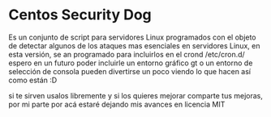 # Centos Security Dog

Es un conjunto de script para servidores Linux programados con el objeto de detectar algunos de los ataques mas esenciales en servidores Linux, en esta versión, se an programado para incluirlos en el crond /etc/cron.d/ espero en un futuro poder incluirle un entorno gráfico gt o un entorno de selección de consola
pueden divertirse un poco viendo lo que hacen así como están :D

si te sirven usalos libremente y si los quieres mejorar comparte tus mejoras, por mi parte por acá estaré dejando mis avances en licencia MIT

